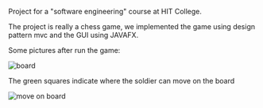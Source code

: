 Project for a "software engineering" course at HIT College.

The project is really a chess game, we implemented the game using design pattern mvc and the GUI using JAVAFX.

Some pictures after run the game:

![board](https://user-images.githubusercontent.com/87900212/148793052-eabae9a7-5f78-4bb3-a283-087e48f4ef59.PNG)   

The green squares indicate where the soldier can move on the board

![move on board](https://user-images.githubusercontent.com/87900212/148793078-efc07cfe-dcf7-4961-b5a9-8e1214feccb3.PNG)
